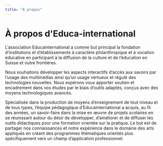 ```yaml
---
title: "À propos"
---
```


# À propos d'Educa-international

L’association Educainternational a comme but principal la fondation d’institutions et d’établissements à caractère philanthropique et à vocation éducative en participant à la diffusion de la culture et de l’éducation en Suisse et outre frontières.

Nous souhaitons développer les aspects interactifs d’accès aux savoirs par l’usage des multimédias ainsi qu’un usage vertueux et régulé des technologies nouvelles. Nous espérons vous apporter soutien et encadrement dans vos études par le biais d’outils adaptés, conçus avec des moyens technologiques avancés.

Spécialisée dans la production de moyens d’enseignement de tout niveau et de tous types, l’équipe pédagogique d’Educainternational a acquis, au fil des années, un savoir-faire dans la mise en œuvre de projets scolaires en se réunissant autour du désir de développer, d’améliorer et de diffuser les outils didactiques pour une formation orientée sur la pratique.
Le but est de partager nos connaissances et notre expérience dans le domaine des arts appliqués en créant des programmes thématiques orientés plus spécifiquement vers un champ d’application professionnel.
